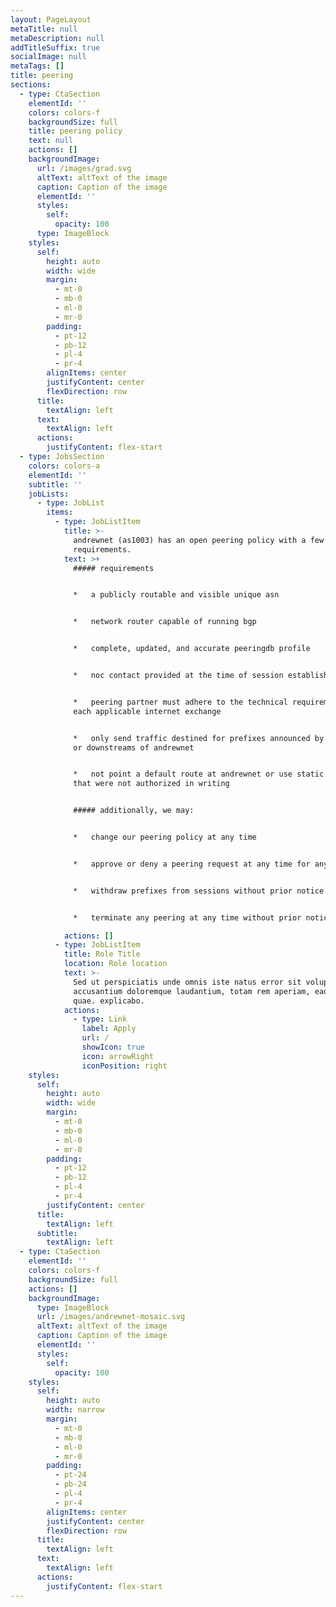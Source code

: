```yaml
---
layout: PageLayout
metaTitle: null
metaDescription: null
addTitleSuffix: true
socialImage: null
metaTags: []
title: peering
sections:
  - type: CtaSection
    elementId: ''
    colors: colors-f
    backgroundSize: full
    title: peering policy
    text: null
    actions: []
    backgroundImage:
      url: /images/grad.svg
      altText: altText of the image
      caption: Caption of the image
      elementId: ''
      styles:
        self:
          opacity: 100
      type: ImageBlock
    styles:
      self:
        height: auto
        width: wide
        margin:
          - mt-0
          - mb-0
          - ml-0
          - mr-0
        padding:
          - pt-12
          - pb-12
          - pl-4
          - pr-4
        alignItems: center
        justifyContent: center
        flexDirection: row
      title:
        textAlign: left
      text:
        textAlign: left
      actions:
        justifyContent: flex-start
  - type: JobsSection
    colors: colors-a
    elementId: ''
    subtitle: ''
    jobLists:
      - type: JobList
        items:
          - type: JobListItem
            title: >-
              andrewnet (as1003) has an open peering policy with a few simple
              requirements.
            text: >+
              ##### requirements


              *   a publicly routable and visible unique asn


              *   network router capable of running bgp


              *   complete, updated, and accurate peeringdb profile


              *   noc contact provided at the time of session establishment


              *   peering partner must adhere to the technical requirements of
              each applicable internet exchange


              *   only send traffic destined for prefixes announced by andrewnet
              or downstreams of andrewnet


              *   not point a default route at andrewnet or use static routes
              that were not authorized in writing


              ##### additionally, we may:


              *   change our peering policy at any time


              *   approve or deny a peering request at any time for any reason


              *   withdraw prefixes from sessions without prior notice


              *   terminate any peering at any time without prior notice

            actions: []
          - type: JobListItem
            title: Role Title
            location: Role location
            text: >-
              Sed ut perspiciatis unde omnis iste natus error sit voluptatem
              accusantium doloremque laudantium, totam rem aperiam, eaque ipsa
              quae. explicabo.
            actions:
              - type: Link
                label: Apply
                url: /
                showIcon: true
                icon: arrowRight
                iconPosition: right
    styles:
      self:
        height: auto
        width: wide
        margin:
          - mt-0
          - mb-0
          - ml-0
          - mr-0
        padding:
          - pt-12
          - pb-12
          - pl-4
          - pr-4
        justifyContent: center
      title:
        textAlign: left
      subtitle:
        textAlign: left
  - type: CtaSection
    elementId: ''
    colors: colors-f
    backgroundSize: full
    actions: []
    backgroundImage:
      type: ImageBlock
      url: /images/andrewnet-mosaic.svg
      altText: altText of the image
      caption: Caption of the image
      elementId: ''
      styles:
        self:
          opacity: 100
    styles:
      self:
        height: auto
        width: narrow
        margin:
          - mt-0
          - mb-0
          - ml-0
          - mr-0
        padding:
          - pt-24
          - pb-24
          - pl-4
          - pr-4
        alignItems: center
        justifyContent: center
        flexDirection: row
      title:
        textAlign: left
      text:
        textAlign: left
      actions:
        justifyContent: flex-start
---
```

